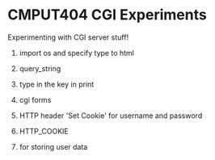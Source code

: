 # CMPUT404 CGI Experiments

Experimenting with CGI server stuff!


1. import os and specify type to html

2. query_string  

3. type in the key in print

4. cgi forms

5. HTTP header 'Set Cookie' for username and password

6. HTTP_COOKIE

7. for storing user data